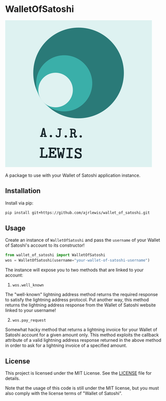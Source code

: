 # WalletOfSatoshi

![My Project Logo](images/logo.png)

A package to use with your Wallet of Satoshi application instance.

## Installation

Install via pip:

```bash
pip install git+https://github.com/ajrlewis/wallet_of_satoshi.git
```

## Usage

Create an instance of `WalletOfSatoshi` and pass the `username` of your Wallet of Satoshi's account to its constructor!

```python
from wallet_of_satoshi import WalletOfSatoshi
wos = WalletOfSatoshi(username="your-wallet-of-satoshi-username")
```

The instance will expose you to two methods that are linked to your account:

1. `wos.well_known`

The "well-known" lightning address method returns the required response to satisfy the lightning address protocol. Put another way, this method returns the lightning address response from the Wallet of Satoshi website linked to your username!

2. `wos.pay_request`

Somewhat hacky method that returns a lightning invoice for your Wallet of Satoshi account for a given amount only. This method exploits the callback attribute of a valid lightning address response returned in the above method in order to ask for a lightning invoice of a specified amount.

## License

This project is licensed under the MIT License. See the [LICENSE](LICENSE) file for details.

Note that the usage of this code is still under the MIT license, but you must also comply with the license terms of "Wallet of Satoshi".
